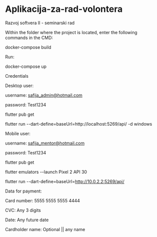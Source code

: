 # Aplikacija-za-rad-volontera
Razvoj softvera II - seminarski rad


Within the folder where the project is located, enter the following commands in the CMD:

 docker-compose build

Run:

docker-compose up

Credentials

Desktop user:

username: safija_admin@hotmail.com

password: Test1234

flutter pub get

flutter run --dart-define=baseUrl=http://localhost:5269/api/ -d windows

Mobile user:

username: safija_mentor@hotmail.com

 password: Test1234

flutter pub get

flutter emulators --launch Pixel 2 API 30

flutter run --dart-define=baseUrl=http://10.0.2.2:5269/api/

Data for payment:

Card number: 5555 5555 5555 4444

CVC: Any 3 digits

Date: Any future date

Cardholder name: Optional || any name

